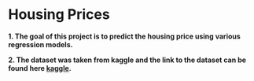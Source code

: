 # Housing Prices

**1. The goal of this project is to predict the housing price using various regression models.**    

**2. The dataset was taken from kaggle and the link to the dataset can be found here [kaggle](https://www.kaggle.com/rhuebner/human-resources-data-set).**    

